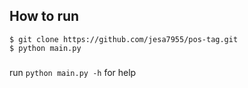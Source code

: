 ## How to run

```
$ git clone https://github.com/jesa7955/pos-tag.git
$ python main.py
```

###

run `python main.py -h` for help

